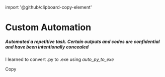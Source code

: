 import '@github/clipboard-copy-element'

<h1>Custom Automation</h1>
<h5>Automated a repetitive task. Certain outputs and codes are confidential and  have been intentionally concealed </h5>
<p>I learned to convert .py to .exe using <i>auto_py_to_exe</i></p>
<clipboard-copy value="src/index.js">Copy</clipboard-copy>
